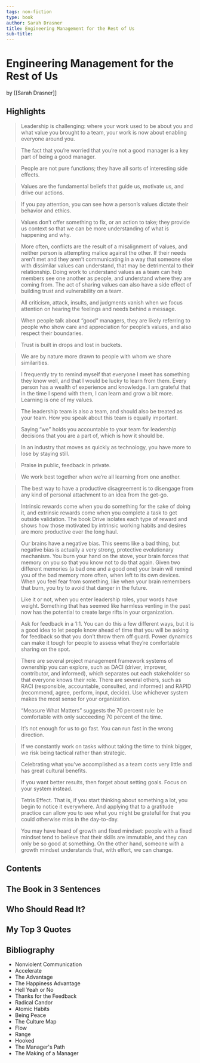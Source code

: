 ```yaml
---
tags: non-fiction
type: book
author: Sarah Drasner
title: Engineering Management for the Rest of Us
sub-title: 
---
```


# Engineering Management for the Rest of Us
by [[Sarah Drasner]]

## Highlights
> Leadership is challenging: where your work used to be about you and what value you brought to a team, your work is now about enabling everyone around you.

> The fact that you’re worried that you’re not a good manager is a key part of being a good manager.

> People are not pure functions; they have all sorts of interesting side effects.

> Values are the fundamental beliefs that guide us, motivate us, and drive our actions.

> If you pay attention, you can see how a person’s values dictate their behavior and ethics.

> Values don’t offer something to fix, or an action to take; they provide us context so that we can be more understanding of what is happening and why.

> More often, conflicts are the result of a misalignment of values, and neither person is attempting malice against the other. If their needs aren’t met and they aren’t communicating in a way that someone else with dissimilar values can understand, that may be detrimental to their relationship. Doing work to understand values as a team can help members see one another as people, and understand where they are coming from. The act of sharing values can also have a side effect of building trust and vulnerability on a team.

> All criticism, attack, insults, and judgments vanish when we focus attention on hearing the feelings and needs behind a message.

> When people talk about “good” managers, they are likely referring to people who show care and appreciation for people’s values, and also respect their boundaries.

> Trust is built in drops and lost in buckets.

> We are by nature more drawn to people with whom we share similarities.

> I frequently try to remind myself that everyone I meet has something they know well, and that I would be lucky to learn from them. Every person has a wealth of experience and knowledge. I am grateful that in the time I spend with them, I can learn and grow a bit more. Learning is one of my values.

> The leadership team is also a team, and should also be treated as your team. How you speak about this team is equally important.

> Saying “we” holds you accountable to your team for leadership decisions that you are a part of, which is how it should be.

> In an industry that moves as quickly as technology, you have more to lose by staying still.

> Praise in public, feedback in private.

> We work best together when we’re all learning from one another.

> The best way to have a productive disagreement is to disengage from any kind of personal attachment to an idea from the get-go.

> Intrinsic rewards come when you do something for the sake of doing it, and extrinsic rewards come when you complete a task to get outside validation. The book Drive isolates each type of reward and shows how those motivated by intrinsic working habits and desires are more productive over the long haul.

> Our brains have a negative bias. This seems like a bad thing, but negative bias is actually a very strong, protective evolutionary mechanism. You burn your hand on the stove, your brain forces that memory on you so that you know not to do that again. Given two different memories (a bad one and a good one) your brain will remind you of the bad memory more often, when left to its own devices. When you feel fear from something, like when your brain remembers that burn, you try to avoid that danger in the future.

> Like it or not, when you enter leadership roles, your words have weight. Something that has seemed like harmless venting in the past now has the potential to create large rifts in your organization.

> Ask for feedback in a 1:1. You can do this a few different ways, but it is a good idea to let people know ahead of time that you will be asking for feedback so that you don’t throw them off guard. Power dynamics can make it tough for people to assess what they’re comfortable sharing on the spot.

> There are several project management framework systems of ownership you can explore, such as DACI (driver, improver, contributor, and informed), which separates out each stakeholder so that everyone knows their role. There are several others, such as RACI (responsible, accountable, consulted, and informed) and RAPID (recommend, agree, perform, input, decide). Use whichever system makes the most sense for your organization.

> “Measure What Matters” suggests the 70 percent rule: be comfortable with only succeeding 70 percent of the time.

> It’s not enough for us to go fast. You can run fast in the wrong direction.

> If we constantly work on tasks without taking the time to think bigger, we risk being tactical rather than strategic.

> Celebrating what you’ve accomplished as a team costs very little and has great cultural benefits.

> If you want better results, then forget about setting goals. Focus on your system instead.

> Tetris Effect. That is, if you start thinking about something a lot, you begin to notice it everywhere. And applying that to a gratitude practice can allow you to see what you might be grateful for that you could otherwise miss in the day-to-day.

> You may have heard of growth and fixed mindset: people with a fixed mindset tend to believe that their skills are immutable, and they can only be so good at something. On the other hand, someone with a growth mindset understands that, with effort, we can change.

## Contents

## The Book in 3 Sentences

## Who Should Read It?

## My Top 3 Quotes

## Bibliography
* Nonviolent Communication
* Accelerate
* The Advantage
* The Happiness Advantage
* Hell Yeah or No
* Thanks for the Feedback
* Radical Candor
* Atomic Habits
* Being Peace
* The Culture Map
* Flow
* Range
* Hooked
* The Manager's Path
* The Making of a Manager
